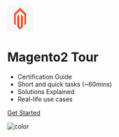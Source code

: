 <img src="_media/logo.png" alt="Magento2 Tour" width="58px" height="58px" />

# Magento2 Tour

- Certification Guide
- Short and quick tasks (~60mins)
- Solutions Explained
- Real-life use cases 

[Get Started](#magento2-tour)

![color](#f2f8f7)
